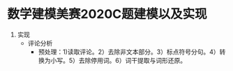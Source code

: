 # 数学建模美赛2020C题建模以及实现

1. 实现
    * 评论分析
		* 预处理：1)读取评论。2）去除非文本部分。3）标点符号分句。4）转换为小写。5）去除停用词。6）词干提取与词形还原。

